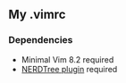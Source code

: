 ## My .vimrc

### Dependencies

* Minimal Vim 8.2 required
* [NERDTree plugin][0] required

[0]:https://github.com/preservim/nerdtree
